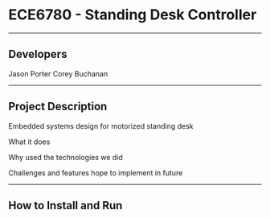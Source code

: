 # ECE6780 - Standing Desk Controller

---

## Developers

Jason Porter
Corey Buchanan

---

## Project Description

Embedded systems design for motorized standing desk

What it does

Why used the technologies we did

Challenges and features hope to implement in future

---

## How to Install and Run

## 

